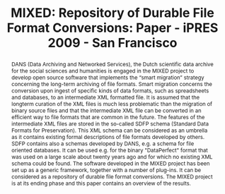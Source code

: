 ---
abstract: DANS (Data Archiving and Networked Services), the Dutch scientific data
  archive for the social sciences and humanities is engaged in the MIXED project to
  develop open source software that implements the “smart migration” strategy concerning
  the long-term archiving of file formats. Smart migration concerns the conversion
  upon ingest of specific kinds of data formats, such as spreadsheets and databases,
  to an intermediate XML formatted file. It is assumed that the longterm curation
  of the XML files is much less problematic than the migration of binary source files
  and that the intermediate XML file can be converted in an efficient way to file
  formats that are common in the future. The features of the intermediate XML files
  are stored in the so-called SDFP schema (Standard Data Formats for Preservation).
  This XML schema can be considered as an umbrella as it contains existing formal
  descriptions of file formats developed by others. SDFP contains also a schemas developed
  by DANS, e.g. a schema for file oriented databases. It can be used e.g. for the
  binary "DataPerfect" format that was used on a large scale about twenty years ago
  and for which no existing XML schema could be found. The software developed in the
  MIXED project has been set up as a generic framework, together with a number of
  plug-ins. It can be considered as a repository of durable file format conversions.
  The MIXED project is at its ending phase and this paper contains an overview of
  the results.
creators:
- Roorda, Dirk
- van Horik, René
date: null
document_url: https://services.phaidra.univie.ac.at/api/object/o:294015/download
grand_parent: iPRES
institutions: []
keywords:
- san francisco
landing_page_url: https://phaidra.univie.ac.at/o:294015
language: eng
layout: publication
license: CC BY-SA 3.0 AT
notes_url: null
parent: iPRES 2009
presentation_url: null
size: 934883
source_name: iPRES
title: 'MIXED: Repository of Durable File Format Conversions: Paper - iPRES 2009 -
  San Francisco'
type: paper
year: 2009
---